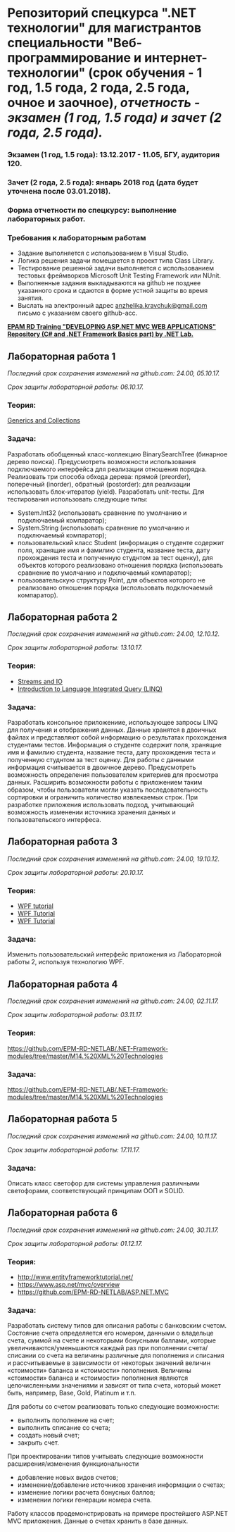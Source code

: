 # Репозиторий спецкурса ".NET технологии" для магистрантов специальности "Веб-программирование и интернет-технологии" (срок обучения - 1 год, 1.5 года, 2 года, 2.5 года, очное и заочное), *отчетность - экзамен (1 год, 1.5 года) и зачет (2 года, 2.5 года).*

### Экзамен (1 год, 1.5 года): 13.12.2017 - 11.05, БГУ, аудитория 120.

### Зачет (2 года, 2.5 года): январь 2018 год (дата будет уточнена после 03.01.2018).

### Форма отчетности по спецкурсу: выполнение лабораторных работ.

### Требования к лабораторным работам
- Задание выполняется c использованием в Visual Studio.
- Логика решения задачи помещается в проект типа Class Library.
- Тестирование решенной задачи выполняется с использованием тестовых фреймворков Microsoft Unit Testing Framework или NUnit.
- Выполненные задания выкладываются на github не позднее указанного срока и сдаются в форме устной защиты во время занятия. 
- Выслать на электронный адрес anzhelika.kravchuk@gmail.com письмо с указанием своего github-acc.

**[EPAM RD Training "DEVELOPING ASP.NET MVC WEB APPLICATIONS" Repository (C# and .NET Framework Basics part) by .NET Lab.](https://github.com/EPM-RD-NETLAB/.NET-Framework-modules)**

## Лабораторная работа 1 

*Последний срок сохранения изменений на github.com: 24.00, 05.10.17.*

*Срок защиты лабораторной работы: 06.10.17.*

### Теория:  
[Generics and Collections](https://github.com/EPM-RD-NETLAB/.NET-Framework-modules/tree/master/M10.%20Generics%20and%20Collections)

### Задача: 
Разработать обобщенный класс-коллекцию BinarySearchTree (бинарное дерево поиска). Предусмотреть возможности использования подключаемого интерфейса для реализации отношения порядка. Реализовать три способа обхода дерева: прямой (preorder), поперечный (inorder), обратный (postorder): для реализации использовать блок-итератор (yield). Разработать unit-тесты. Для тестирования использовать следующие типы:
  - System.Int32 (использовать сравнение по умолчанию и подключаемый компаратор);
  - System.String (использовать сравнение по умолчанию и подключаемый компаратор);
  - пользовательский класс Student (информация о студенте содержит поля, хранящие имя и фамилию студента, название теста, дату прохождения теста и полученную студнтом за тест оценку), для объектов которого реализовано отношения порядка (использовать сравнение по умолчанию и подключаемый компаратор);
  - пользовательскую структуру Point, для объектов которого не реализовано отношения порядка (использовать подключаемый компаратор).

## Лабораторная работа 2

*Последний срок сохранения изменений на github.com: 24.00, 12.10.12.*

*Срок защиты лабораторной работы: 13.10.17.*

### Теория:  
- [Streams and IO](https://github.com/EPM-RD-NETLAB/.NET-Framework-modules/tree/master/M13.%20Streams%20and%20IO)
- [Introduction to Language Integrated Query (LINQ)](https://github.com/EPM-RD-NETLAB/.NET-Framework-modules/tree/master/M11.%20Introduction%20to%20Language%20Integrated%20Query%20(LINQ))

### Задача: 
Разработать консольное приложениие, использующее запросы LINQ для получения и отображения данных. Данные хранятся в двоичных файлах и представляют собой информацию о результатах прохождения студентами тестов. Информация о студенте содержит поля, хранящие имя и фамилию студента, название теста, дату прохождения теста и полученную студнтом за тест оценку. Для работы с данными информация считывается в двоичное дерево. Предусмотреть возможность определения пользователем критериев для просмотра данных. Расширить возможности работы с приложением таким образом, чтобы пользователи могли указать последовательность сортировки и ограничить количество извлекаемых строк. При разработке приложения использовать подход, учитывающий возможность изменении источника хранения данных и пользовательского интерфеса.

## Лабораторная работа 3

*Последний срок сохранения изменений на github.com: 24.00, 19.10.12.*

*Срок защиты лабораторной работы: 20.10.17.*

### Теория:  
- [WPF tutorial](http://www.wpf-tutorial.com/)
- [WPF Tutorial](https://www.wpftutorial.net/)
- [WPF Tutorial](https://www.tutorialspoint.com/wpf/)

### Задача: 
Изменить пользовательский интерфейс приложения из Лабораторной работы 2, используя технологию WPF.

## Лабораторная работа 4

*Последний срок сохранения изменений на github.com: 24.00, 02.11.17.*

*Срок защиты лабораторной работы: 03.11.17.*

### Теория:  
https://github.com/EPM-RD-NETLAB/.NET-Framework-modules/tree/master/M14.%20XML%20Technologies

### Задача: 
https://github.com/EPM-RD-NETLAB/.NET-Framework-modules/tree/master/M14.%20XML%20Technologies

## Лабораторная работа 5

*Последний срок сохранения изменений на github.com: 24.00, 10.11.17.*

*Срок защиты лабораторной работы: 17.11.17.*

### Задача:
Описать класс светофор для системы управления различными светофорами, соответствующий принципам ООП и SOLID.

## Лабораторная работа 6

*Последний срок сохранения изменений на github.com: 24.00, 30.11.17.*

*Срок защиты лабораторной работы: 01.12.17.*

### Теория:  
 - http://www.entityframeworktutorial.net/
 - https://www.asp.net/mvc/overview
 - https://github.com/EPM-RD-NETLAB/ASP.NET.MVC

### Задача: 
  Разработать систему типов для описания работы с банковским счетом. Состояние счета определяется его номером, данными о владельце счета, суммой на счете и некоторыми бонусными баллами, которые увеличиваются/уменьшаются каждый раз при пополнении счета/списании со счета на величины различные для пополнения и списания и рассчитываемые в зависимости от некоторых значений величин «стоимости» баланса и «стоимости» пополнения. Величины «стоимости» баланса и «стоимости» пополнения являются целочисленными значениями и зависят от типа счета, который может быть, например,  Base, Gold, Platinum и т.п.

Для работы со счетом реализовать только следующие возможности: 
 - выполнить пополнение на счет;
 - выполнить списание со счета; 
 - создать новый счет; 
 - закрыть счет. 

При проектировании типов учитывать следующие возможности расширения/изменения функциональности
 - добавление новых видов счетов;
 - изменение/добавление источников хранения информации о счетах;
 - изменение логики расчета бонусных баллов;
 - изменении логики генерации номера счета.

Работу классов продемонстрировать на примере простейшего ASP.NET MVC приложения. Данные о счетах хранить в базе данных. 
